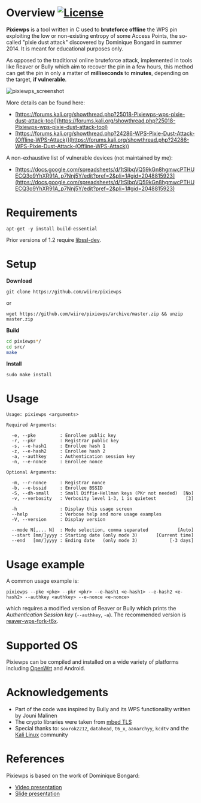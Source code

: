 # Overview [![License](https://img.shields.io/badge/License-GPL%20v3%2B-blue.svg?style=flat-square)](https://github.com/wiire/pixiewps/blob/master/LICENSE.md)

**Pixiewps** is a tool written in C used to **bruteforce offline** the WPS pin exploiting the low or non-existing entropy of some Access Points, the so-called "pixie dust attack" discovered by Dominique Bongard in summer 2014. It is meant for educational purposes only.

As opposed to the traditional online bruteforce attack, implemented in tools like Reaver or Bully which aim to recover the pin in a few hours, this method can get the pin in only a matter of **milliseconds** to **minutes**, depending on the target, **if vulnerable**.

![pixiewps_screenshot](http://i.imgur.com/JOa5uTp.png)

More details can be found here:
- [https://forums.kali.org/showthread.php?25018-Pixiewps-wps-pixie-dust-attack-tool](https://forums.kali.org/showthread.php?25018-Pixiewps-wps-pixie-dust-attack-tool)
- [https://forums.kali.org/showthread.php?24286-WPS-Pixie-Dust-Attack-(Offline-WPS-Attack)](https://forums.kali.org/showthread.php?24286-WPS-Pixie-Dust-Attack-(Offline-WPS-Attack))

A non-exhaustive list of vulnerable devices (not maintained by me):
- [https://docs.google.com/spreadsheets/d/1tSlbqVQ59kGn8hgmwcPTHUECQ3o9YhXR91A_p7Nnj5Y/edit?pref=2&pli=1#gid=2048815923](https://docs.google.com/spreadsheets/d/1tSlbqVQ59kGn8hgmwcPTHUECQ3o9YhXR91A_p7Nnj5Y/edit?pref=2&pli=1#gid=2048815923)

# Requirements

```
apt-get -y install build-essential
```

Prior versions of 1.2 require [libssl-dev](https://www.openssl.org/).

# Setup

**Download**

`git clone https://github.com/wiire/pixiewps`

or

`wget https://github.com/wiire/pixiewps/archive/master.zip && unzip master.zip`

**Build**

```bash
cd pixiewps*/
cd src/
make
```

**Install**

```
sudo make install
```

# Usage

```
Usage: pixiewps <arguments>

Required Arguments:

  -e, --pke         : Enrollee public key
  -r, --pkr         : Registrar public key
  -s, --e-hash1     : Enrollee hash 1
  -z, --e-hash2     : Enrollee hash 2
  -a, --authkey     : Authentication session key
  -n, --e-nonce     : Enrollee nonce

Optional Arguments:

  -m, --r-nonce     : Registrar nonce
  -b, --e-bssid     : Enrollee BSSID
  -S, --dh-small    : Small Diffie-Hellman keys (PKr not needed)  [No]
  -v, --verbosity   : Verbosity level 1-3, 1 is quietest           [3]

  -h                : Display this usage screen
  --help            : Verbose help and more usage examples
  -V, --version     : Display version

  --mode N[,... N]  : Mode selection, comma separated           [Auto]
  --start [mm/]yyyy : Starting date (only mode 3)       [Current time]
  --end   [mm/]yyyy : Ending date   (only mode 3)            [-3 days]
```

# Usage example

A common usage example is:

```
pixiewps --pke <pke> --pkr <pkr> --e-hash1 <e-hash1> --e-hash2 <e-hash2> --authkey <authkey> --e-nonce <e-nonce>
```

which requires a modified version of Reaver or Bully which prints the *Authentication Session key* (`--authkey`, `-a`). The recommended version is [reaver-wps-fork-t6x](https://github.com/t6x/reaver-wps-fork-t6x).

# Supported OS

Pixiewps can be compiled and installed on a wide variety of platforms including [OpenWrt](https://openwrt.org/) and Android.

# Acknowledgements

- Part of the code was inspired by Bully and its WPS functionality written by Jouni Malinen
- The crypto libraries were taken from [mbed TLS](https://tls.mbed.org/)
- Special thanks to: `soxrok2212`, `datahead`, `t6_x`, `aanarchyy`, `kcdtv` and the [Kali Linux](https://www.kali.org/) community

# References

Pixiewps is based on the work of Dominique Bongard:
- [Video presentation](http://video.adm.ntnu.no/pres/549931214e18d)
- [Slide presentation](http://archive.hack.lu/2014/Hacklu2014_offline_bruteforce_attack_on_wps.pdf)
